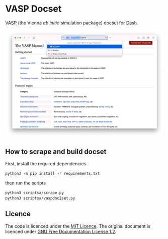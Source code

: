# VASP Docset

[VASP](https://www.vasp.at/) (the Vienna _ab initio_ simulation package) docset for [Dash](http://kapeli.com/dash/).

![](screenshot.png)

## How to scrape and build docset

First, install the required dependencies

```
python3 -m pip install -r requirements.txt
```

then run the scripts

```bash
python3 scriptsa/scrape.py
python3 scriptsa/vaspdoc2set.py
```

## Licence

The code is licenced under the [MIT Licence](LICENCE).
The original document is licenced under [GNU Free Documentation License 1.2](https://www.gnu.org/licenses/old-licenses/fdl-1.2.txt).
